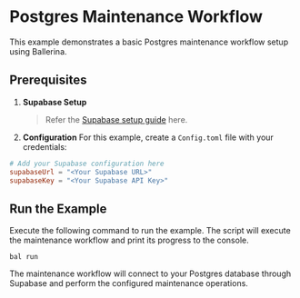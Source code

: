 # Postgres Maintenance Workflow

This example demonstrates a basic Postgres maintenance workflow setup using Ballerina.

## Prerequisites

1. **Supabase Setup**
   > Refer the [Supabase setup guide](https://central.ballerina.io/ballerinax/supabase/latest) here.

2. **Configuration**
   For this example, create a `Config.toml` file with your credentials:

```toml
# Add your Supabase configuration here
supabaseUrl = "<Your Supabase URL>"
supabaseKey = "<Your Supabase API Key>"
```

## Run the Example

Execute the following command to run the example. The script will execute the maintenance workflow and print its progress to the console.

```shell
bal run
```

The maintenance workflow will connect to your Postgres database through Supabase and perform the configured maintenance operations.